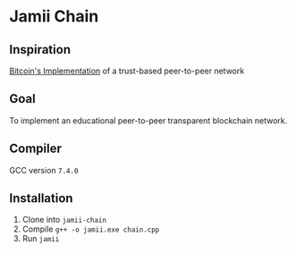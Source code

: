 # Jamii Chain

## Inspiration
[Bitcoin's Implementation](https://bitcoin.org/bitcoin.pdf) of a trust-based peer-to-peer network  
## Goal
To implement an educational peer-to-peer transparent blockchain network. 

## Compiler
GCC version ```7.4.0```

## Installation
1. Clone into ```jamii-chain```
2. Compile ```g++ -o jamii.exe chain.cpp```
3. Run ```jamii```
